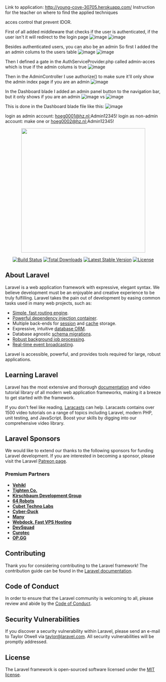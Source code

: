 Link to application: http://young-cove-30705.herokuapp.com/
Instruction for the teacher on where to find the applied techniques

acces control that prevent IDOR.

First of all added middleware that checks if the user is authenticated, if the user isn't it will redirect to the login page
![image](https://user-images.githubusercontent.com/70522000/121594403-53a3ed80-ca3d-11eb-9126-8a7008cfd35d.png)
![image](https://user-images.githubusercontent.com/70522000/121595046-2d328200-ca3e-11eb-8e8f-642b01839eec.png)

Besides authenticated users, you can also be an admin
So first I added the an admin colums to the users table
![image](https://user-images.githubusercontent.com/70522000/121595310-6ff45a00-ca3e-11eb-886c-b35a50ca1eaa.png)
![image](https://user-images.githubusercontent.com/70522000/121595654-c5c90200-ca3e-11eb-9fef-c87a18d493bc.png)

Then I defined a gate in the AuthServiceProvider.php called admin-acces which is true if the admin colums is true
![image](https://user-images.githubusercontent.com/70522000/121595482-9dd99e80-ca3e-11eb-925f-8796cff52cab.png)

Then in the AdminController I use authorize() to make sure it'll only show the admin index page if you are an admin
![image](https://user-images.githubusercontent.com/70522000/121596007-2f491080-ca3f-11eb-9113-f829e8393de7.png)

In the Dashboard blade I added an admin panel button to the navigation bar, but it only shows if you are an admin
![image](https://user-images.githubusercontent.com/70522000/121596401-ab435880-ca3f-11eb-9d7b-83254c50ed59.png)
vs
![image](https://user-images.githubusercontent.com/70522000/121596481-bd24fb80-ca3f-11eb-9ee9-749cfefbc852.png)

This is done in the Dashboard blade file like this:
![image](https://user-images.githubusercontent.com/70522000/121596596-eb0a4000-ca3f-11eb-9130-1aabec738a79.png)

login as admin account: hoeg0001@hz.nl;Admin12345!
login as non-admin account: make one or hoeg0002@hz.nl;Admin12345!
    












<p align="center"><a href="https://laravel.com" target="_blank"><img src="https://raw.githubusercontent.com/laravel/art/master/logo-lockup/5%20SVG/2%20CMYK/1%20Full%20Color/laravel-logolockup-cmyk-red.svg" width="400"></a></p>

<p align="center">
<a href="https://travis-ci.org/laravel/framework"><img src="https://travis-ci.org/laravel/framework.svg" alt="Build Status"></a>
<a href="https://packagist.org/packages/laravel/framework"><img src="https://img.shields.io/packagist/dt/laravel/framework" alt="Total Downloads"></a>
<a href="https://packagist.org/packages/laravel/framework"><img src="https://img.shields.io/packagist/v/laravel/framework" alt="Latest Stable Version"></a>
<a href="https://packagist.org/packages/laravel/framework"><img src="https://img.shields.io/packagist/l/laravel/framework" alt="License"></a>
</p>

## About Laravel

Laravel is a web application framework with expressive, elegant syntax. We believe development must be an enjoyable and creative experience to be truly fulfilling. Laravel takes the pain out of development by easing common tasks used in many web projects, such as:

- [Simple, fast routing engine](https://laravel.com/docs/routing).
- [Powerful dependency injection container](https://laravel.com/docs/container).
- Multiple back-ends for [session](https://laravel.com/docs/session) and [cache](https://laravel.com/docs/cache) storage.
- Expressive, intuitive [database ORM](https://laravel.com/docs/eloquent).
- Database agnostic [schema migrations](https://laravel.com/docs/migrations).
- [Robust background job processing](https://laravel.com/docs/queues).
- [Real-time event broadcasting](https://laravel.com/docs/broadcasting).

Laravel is accessible, powerful, and provides tools required for large, robust applications.

## Learning Laravel

Laravel has the most extensive and thorough [documentation](https://laravel.com/docs) and video tutorial library of all modern web application frameworks, making it a breeze to get started with the framework.

If you don't feel like reading, [Laracasts](https://laracasts.com) can help. Laracasts contains over 1500 video tutorials on a range of topics including Laravel, modern PHP, unit testing, and JavaScript. Boost your skills by digging into our comprehensive video library.

## Laravel Sponsors

We would like to extend our thanks to the following sponsors for funding Laravel development. If you are interested in becoming a sponsor, please visit the Laravel [Patreon page](https://patreon.com/taylorotwell).

### Premium Partners

- **[Vehikl](https://vehikl.com/)**
- **[Tighten Co.](https://tighten.co)**
- **[Kirschbaum Development Group](https://kirschbaumdevelopment.com)**
- **[64 Robots](https://64robots.com)**
- **[Cubet Techno Labs](https://cubettech.com)**
- **[Cyber-Duck](https://cyber-duck.co.uk)**
- **[Many](https://www.many.co.uk)**
- **[Webdock, Fast VPS Hosting](https://www.webdock.io/en)**
- **[DevSquad](https://devsquad.com)**
- **[Curotec](https://www.curotec.com/services/technologies/laravel/)**
- **[OP.GG](https://op.gg)**

## Contributing

Thank you for considering contributing to the Laravel framework! The contribution guide can be found in the [Laravel documentation](https://laravel.com/docs/contributions).

## Code of Conduct

In order to ensure that the Laravel community is welcoming to all, please review and abide by the [Code of Conduct](https://laravel.com/docs/contributions#code-of-conduct).

## Security Vulnerabilities

If you discover a security vulnerability within Laravel, please send an e-mail to Taylor Otwell via [taylor@laravel.com](mailto:taylor@laravel.com). All security vulnerabilities will be promptly addressed.

## License

The Laravel framework is open-sourced software licensed under the [MIT license](https://opensource.org/licenses/MIT).
